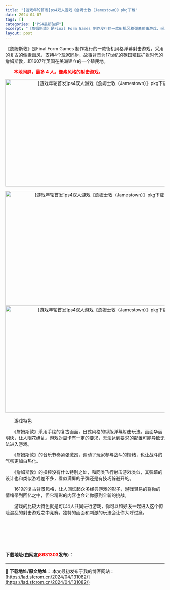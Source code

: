 ```yaml
---
title: "[游戏年轮首发]ps4双人游戏《詹姆士敦（Jamestown）》pkg下载"
date: 2024-04-07
tags: []
categories: ["PS4最新破解"]
excerpt: "《詹姆斯敦》是Final Form Games 制作发行的一款街机风格弹幕射击游戏，采用的复古的像素画风，支持4个玩家同射，故事背景为17世纪的英国殖民扩张时代的詹姆斯敦，即1607年英国在美洲建立的一个殖民地。 &nbsp; &nbsp; &nbsp; &nbsp; 本地同屏，最多 4 人。像素风&hellip;"
layout: post
---
```


 <p>《詹姆斯敦》是Final Form Games 制作发行的一款街机风格弹幕射击游戏，采用的复古的像素画风，支持4个玩家同射，故事背景为17世纪的英国殖民扩张时代的詹姆斯敦，即1607年英国在美洲建立的一个殖民地。</p> <p><span style="color:#FF0000;"><strong>&nbsp; &nbsp; &nbsp; &nbsp; 本地同屏，最多 4 人。像素风格的射击游戏。</strong></span></p> <p style="text-align: center;"><img src="https://www.2023game.com/d/file/p/2019/03-04/79d45f1109efd126ba1f081aa11734ee.jpg" style="width: 600px; height: 339px;" alt="[游戏年轮首发]ps4双人游戏《詹姆士敦（Jamestown）》pkg下载" /></p> <p style="text-align: center;"><img src="https://lad.sfcrom.cn/wp-content/uploads/2024/04/20240407_6612766773402.webp" style="width: 580px; height: 363px;" alt="[游戏年轮首发]ps4双人游戏《詹姆士敦（Jamestown）》pkg下载" /><img src="https://www.2023game.com/d/file/p/2019/03-04/505c01b8460cbd79d566020b0d4660dc.jpg" style="width: 600px; height: 339px;" alt="[游戏年轮首发]ps4双人游戏《詹姆士敦（Jamestown）》pkg下载" /></p> <p>　　游戏特色</p> <p>　　《詹姆斯敦》采用手绘的复古画面，日式风格的纵版弹幕射击玩法。画面华丽明快，让人眼花缭乱。游戏对显卡有一定的要求，无法达到要求的配置可能导致无法进入游戏。</p> <p>　　《詹姆斯敦》的音乐节奏紧张激昂，调动了玩家参与战斗的情绪，也让战斗的气氛更加白热化。</p> <p>　　《詹姆斯敦》的操控没有什么特别之处，和同类飞行射击游戏类似，其弹幕的设计也和类似游戏差不多，看似满屏的子弹还是有技巧躲避开的。</p> <p>　　1619的复古背景风格，让人回忆起众多经典游戏的影子，游戏轻易的将你的情绪带到回忆之中，但它精彩的内容也会让你感到全新的挑战。</p> <p>　　游戏的比较大特色就是可以4人共同进行游戏，你可以和好友一起进入这个惊险混乱的射击游戏之中竞赛。独特的画面和刺激的玩法会让你大呼过瘾。</p> <p style="text-align: center;">&nbsp;</p> <p>&nbsp;</p> <p>&nbsp;</p> <p><h4>下载地址(由网友<font color="red">j8631303</font>发布)：</h4></p> 

---
📖 **下载地址/原文地址：** 本文最初发布于我的博客网站：[https://lad.sfcrom.cn/2024/04/131082/](https://lad.sfcrom.cn/2024/04/131082/)
